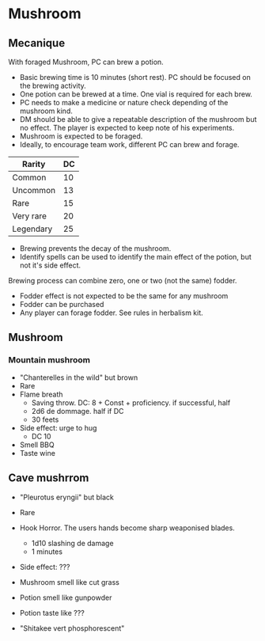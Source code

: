 # Mushroom

## Mecanique

With foraged Mushroom, PC can brew a potion.

* Basic brewing time is 10 minutes (short rest). PC should be focused on the brewing activity.
* One potion can be brewed at a time. One vial is required for each brew. 
* PC needs to make a medicine or nature check depending of the mushroom kind.
* DM should be able to give a repeatable description of the mushroom but no effect. The player is expected to keep note of his experiments.
* Mushroom is expected to be foraged.
* Ideally, to encourage team work, different PC can brew and forage.

| Rarity 		| DC	|
|-----------------------|-------|
| Common 		| 10	|
| Uncommon 		| 13	|
| Rare 			| 15	|
| Very rare 		| 20	|
| Legendary 		| 25 	|

* Brewing prevents the decay of the mushroom.
* Identify spells can be used to identify the main effect of the potion, but not it's side effect.

Brewing process can combine zero, one or two (not the same) fodder.

* Fodder effect is not expected to be the same for any mushroom
* Fodder can be purchased
* Any player can forage fodder. See rules in herbalism kit.

## Mushroom
### Mountain mushroom
* "Chanterelles in the wild" but brown
* Rare
* Flame breath 
	* Saving throw. DC: 8 + Const + proficiency. if successful, half
	* 2d6 de dommage. half if DC
	* 30 feets
* Side effect: urge to hug
	* DC 10
* Smell BBQ
* Taste wine

## Cave mushrrom
* "Pleurotus eryngii" but black
* Rare
* Hook Horror. The users hands become sharp weaponised blades.
	* 1d10 slashing de damage
	* 1 minutes
* Side effect: ???
* Mushroom smell like cut grass
* Potion smell like gunpowder
* Potion taste like ???

* "Shitakee vert phosphorescent"
